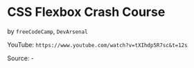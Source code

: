 # CSS Flexbox Crash Course
by `freeCodeCamp`, `DevArsenal`

YouTube: `https://www.youtube.com/watch?v=tXIhdp5R7sc&t=12s`

Source: -
